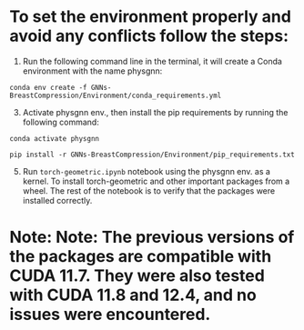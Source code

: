 # To set the environment properly and avoid any conflicts follow the steps:
1. Run the following command line in the terminal, it will create a Conda environment with the name physgnn:
   
  `conda env create -f GNNs-BreastCompression/Environment/conda_requirements.yml`
  
3. Activate physgnn env., then install the pip requirements by running the following command:
   
  `conda activate physgnn`
  
  `pip install -r GNNs-BreastCompression/Environment/pip_requirements.txt`
  
5. Run `torch-geometric.ipynb` notebook using the physgnn env. as a kernel. To install torch-geometric and other important packages from a wheel. The rest of the notebook is to verify that the packages were installed correctly.

# Note: Note: The previous versions of the packages are compatible with CUDA 11.7. They were also tested with CUDA 11.8 and 12.4, and no issues were encountered.
